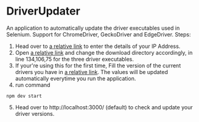 # DriverUpdater
An application to automatically update the driver executables used in Selenium. 
Support for ChromeDriver, GeckoDriver and EdgeDriver.
Steps:
1. Head over to [a relative link](config/machines.json) to enter the details of your IP Address.
2. Open [a relative link](routes/update.js) and change the download directory accordingly, in line 134,106,75 for the three driver executables. 
3. If your're using this for the first time, Fill the version of the current drivers you have in [a relative link](config/prevVersion.json). The values will be updated automatically everytime you run the application.
4. run command 
```
npm dev start
```
5. Head over to http://localhost:3000/ (default) to check and update your driver versions.
